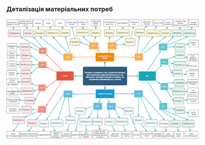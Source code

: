 ### Деталізація матеріальних потреб
![Image alt](https://github.com/oleksandrblazhko/ai-212-tuz/blob/ai-212-tuz-with_labotatory_work_1/1-SoftwareRequirements/1.1-DeterminingConsumerNeeds/1.1.2-MaterialNeedsDetails/MindMap.png)
